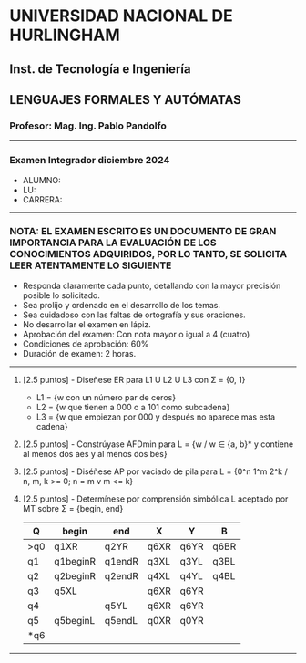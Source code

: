 # UNIVERSIDAD NACIONAL DE HURLINGHAM

## Inst. de Tecnología e Ingeniería

## LENGUAJES FORMALES Y AUTÓMATAS

### Profesor: Mag. Ing. Pablo Pandolfo

---

### Examen Integrador diciembre 2024

* ALUMNO:  
* LU:
* CARRERA:

---

### NOTA: EL EXAMEN ESCRITO ES UN DOCUMENTO DE GRAN IMPORTANCIA PARA LA EVALUACIÓN DE LOS CONOCIMIENTOS ADQUIRIDOS, POR LO TANTO, SE SOLICITA LEER ATENTAMENTE LO SIGUIENTE

* Responda claramente cada punto, detallando con la mayor precisión posible lo solicitado.
* Sea prolijo y ordenado en el desarrollo de los temas.
* Sea cuidadoso con las faltas de ortografía y sus oraciones.
* No desarrollar el examen en lápiz.
* Aprobación del examen: Con nota mayor o igual a 4 (cuatro)
* Condiciones de aprobación: 60%
* Duración de examen: 2 horas.

---

1. [2.5 puntos] - Diseñese ER para L1 U L2 U L3 con Σ = {0, 1}
    * L1 = {w con un número par de ceros}
    * L2 = {w que tienen a 000 o a 101 como subcadena}
    * L3 = {w que empiezan por 000 y después no aparece mas esta cadena}

1. [2.5 puntos] - Constrúyase AFDmin para L = {w / w ∈ {a, b}* y contiene al menos dos aes y al menos dos bes}

1. [2.5 puntos] - Diséñese AP por vaciado de pila para L = {0^n 1^m 2^k / n, m, k >= 0; n = m v m <= k}

1. [2.5 puntos] - Determínese por comprensión simbólica L aceptado por MT sobre Σ = {begin, end}

    |  Q  | begin    |  end   |  X   | Y    | B    |
    | --  |  --      |  --    |  --  | --   | --   |
    | >q0 | q1XR     | q2YR   | q6XR | q6YR | q6BR |
    | q1  | q1beginR | q1endR | q3XL | q3YL | q3BL |
    | q2  | q2beginR | q2endR | q4XL | q4YL | q4BL |
    | q3  | q5XL     |        | q6XR | q6YR |      |
    | q4  |          | q5YL   | q6XR | q6YR |      |
    | q5  | q5beginL | q5endL | q0XR | q0YR |      |
    | *q6 |          |        |      |      |      |

---
